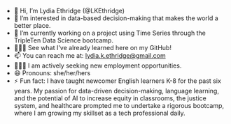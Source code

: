 - 👋 Hi, I’m Lydia Ethridge (@LKEthridge)
- 👀 I’m interested in data-based decision-making that makes the world a better place.
- 🌱 I’m currently working on a project using Time Series through the TripleTen Data Science bootcamp.
- 👩🏼‍🎓 See what I've already learned here on my GitHub!
- 📫 You can reach me at: lydia.k.ethridge@gmail.com
- 🙋🏼‍♀️ I am actively seeking new employment opportunities. 
- 😄 Pronouns: she/her/hers
- ⚡ Fun fact: I have taught newcomer English learners K-8 for the past six years.  My passion for data-driven decision-making, language learning, and the potential of AI to increase equity in classrooms, the justice system, and healthcare prompted me to undertake a rigorous bootcamp, where I am growing my skillset as a tech professional daily.
